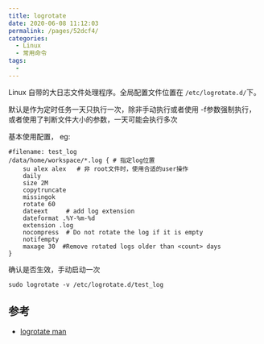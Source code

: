 ```yaml
---
title: logrotate
date: 2020-06-08 11:12:03
permalink: /pages/52dcf4/
categories: 
  - Linux
  - 常用命令
tags: 
  - 
---
```


Linux 自带的大日志文件处理程序。全局配置文件位置在 `/etc/logrotate.d/`下。

默认是作为定时任务一天只执行一次，除非手动执行或者使用 -f参数强制执行，或者使用了判断文件大小的参数，一天可能会执行多次

基本使用配置， eg:
```shell
#filename: test_log
/data/home/workspace/*.log { # 指定log位置
    su alex alex   # 非 root文件时，使用合适的user操作
    daily
    size 2M
    copytruncate
    missingok
    rotate 60
    dateext     # add log extension
    dateformat .%Y-%m-%d
    extension .log
    nocompress  # Do not rotate the log if it is empty
    notifempty
    maxage 30  #Remove rotated logs older than <count> days
}
```

确认是否生效，手动启动一次
```shell
sudo logrotate -v /etc/logrotate.d/test_log
```

## 参考
- [logrotate man](https://linux.die.net/man/8/logrotate)